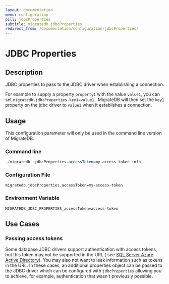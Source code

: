 ```yaml
---
layout: documentation
menu: configuration
pill: jdbcProperties
subtitle: migratedb.jdbcProperties
redirect_from: /documentation/configuration/jdbcProperties/
---
```


# JDBC Properties

## Description

JDBC properties to pass to the JDBC driver when establishing a connection.

For example to supply a property `property1` with the value `value1`, you can set `migratedb.jdbcProperties.key1=value1`
. MigrateDB will then set the `key1` property on the jdbc driver to `value1` when it establishes a connection.

## Usage

This configuration parameter will only be used in the command line version of MigrateDB.

### Command line

```powershell
./migratedb -jdbcProperties.accessToken=my-access-token info
```

### Configuration File

```properties
migratedb.jdbcProperties.accessToken=my-access-token
```

### Environment Variable

```properties
MIGRATEDB_JDBC_PROPERTIES_accessToken=access-token
```

## Use Cases

### Passing access tokens

Some database JDBC drivers support authentication with access tokens, but this token may not be supported in the URL (
see [SQL Server Azure Active Directory](/migratedb/documentation/database/sqlserver#azure-active-directory)). You may also not
want to leak information such as tokens in the URL. In these cases, an additional properties object can be passed to the
JDBC driver which can be configured with `jdbcProperties` allowing you to achieve, for example, authentication that
wasn't previously possible.
